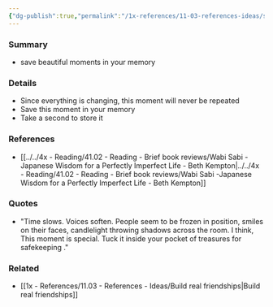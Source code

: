 ```yaml
---
{"dg-publish":true,"permalink":"/1x-references/11-03-references-ideas/save-beautiful-and-special-moments-in-your-memory/"}
---
```



### Summary
- save beautiful moments in your memory

### Details
- Since everything is changing, this moment will never be repeated
- Save this moment in your memory
- Take a second to store it

### References
- [[../../4x - Reading/41.02 - Reading - Brief book reviews/Wabi Sabi -Japanese Wisdom for a Perfectly Imperfect Life - Beth Kempton\|../../4x - Reading/41.02 - Reading - Brief book reviews/Wabi Sabi -Japanese Wisdom for a Perfectly Imperfect Life - Beth Kempton]]

### Quotes
- "Time slows. Voices soften. People seem to be frozen in position, smiles on their faces, candlelight throwing shadows across the room. I think, This moment is special. Tuck it inside your pocket of treasures for safekeeping ."

### Related
- [[1x - References/11.03 - References - Ideas/Build real friendships\|Build real friendships]]